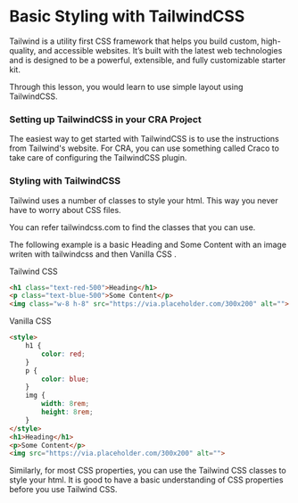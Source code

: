 # Basic Styling with TailwindCSS

Tailwind is a utility first CSS framework that helps you build custom, high-quality, and accessible websites. It’s built with the latest web technologies and is designed to be a powerful, extensible, and fully customizable starter kit.

Through this lesson, you would learn to use simple layout using TailwindCSS.

### Setting up TailwindCSS in your CRA Project

The easiest way to get started with TailwindCSS is to use the instructions from Tailwind's website. For CRA, you can use something called Craco to take care of configuring the TailwindCSS plugin.

### Styling with TailwindCSS

Tailwind uses a number of classes to style your html. This way you never have to worry about CSS files.

You can refer tailwindcss.com to find the classes that you can use.

The following example is a basic Heading and Some Content with an image writen with  tailwindcss and then Vanilla CSS .

Tailwind CSS

```html
<h1 class="text-red-500">Heading</h1>
<p class="text-blue-500">Some Content</p>
<img class="w-8 h-8" src="https://via.placeholder.com/300x200" alt="">
```

Vanilla CSS

```html
<style>
    h1 {
        color: red;
    }
    p {
        color: blue;
    }
    img {
        width: 8rem;
        height: 8rem;
    }
</style>
<h1>Heading</h1>
<p>Some Content</p>
<img src="https://via.placeholder.com/300x200" alt="">
```

Similarly, for most CSS properties, you can use the Tailwind CSS classes to style your html. It is good to have a basic understanding of CSS properties before you use Tailwind CSS.